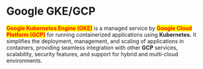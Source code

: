 # Google GKE/GCP

<mark style="color:red;">**Google Kubernetes Engine (GKE)**</mark> is a managed service by <mark style="color:red;">**Google Cloud Platform (GCP)**</mark> for running containerized applications using **Kubernetes.** It simplifies the deployment, management, and scaling of applications in containers, providing seamless integration with other **GCP** services, scalability, security features, and support for hybrid and multi-cloud environments.
